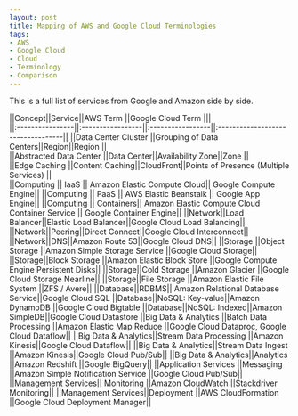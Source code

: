 ```yaml
---
layout: post
title: Mapping of AWS and Google Cloud Terminologies
tags:
- AWS
- Google Cloud
- Cloud
- Terminology
- Comparison
---
```



This is a full list of services from Google and Amazon side by side.


||Concept||Service||AWS Term ||Google Cloud Term |||  
||:----------------||:-----------------||:-----------------||:----------------------------------||
||Data Center Cluster ||Grouping of Data Centers||Region||Region   ||  
||Abstracted Data Center ||Data Center||Availability Zone||Zone   ||  
||Edge Caching ||Content Caching||CloudFront||Points of Presence (Multiple Services)   ||  
||Computing  || IaaS || Amazon Elastic Compute Cloud|| Google Compute Engine||
||Computing  || PaaS || AWS Elastic Beanstalk || Google App Engine||
||Computing  || Containers|| Amazon Elastic Compute Cloud Container Service || Google Container Engine||
||Network||Load Balancer||Elastic Load Balancer||Google Cloud Load Balancing||
||Network||Peering||Direct Connect||Google Cloud Interconnect||
||Network||DNS||Amazon Route 53||Google Cloud DNS||
||Storage	||Object Storage	||Amazon Simple Storage Service	||Google Cloud Storage||
||Storage||Block Storage	||Amazon Elastic Block Store	||Google Compute Engine Persistent Disks||
||Storage||Cold Storage	||Amazon Glacier	||Google Cloud Storage Nearline||
||Storage||File Storage	||Amazon Elastic File System	||ZFS / Avere||
||Database||RDBMS||	Amazon Relational Database Service||Google Cloud SQL
||Database||NoSQL: Key-value||Amazon DynamoDB	||Google Cloud Bigtable
||Database||NoSQL: Indexed||Amazon SimpleDB||Google Cloud Datastore
||Big Data & Analytics	||Batch Data Processing	||Amazon Elastic Map Reduce	||Google Cloud Dataproc, Google Cloud Dataflow||
||Big Data & Analytics||Stream Data Processing	||Amazon Kinesis||Google Cloud Dataflow||
||Big Data & Analytics||Stream Data Ingest	||Amazon Kinesis||Google Cloud Pub/Sub||
||Big Data & Analytics||Analytics	||Amazon Redshift	||Google BigQuery||
||Application Services	||Messaging	||Amazon Simple Notification Service	||Google Cloud Pub/Sub||
||Management Services||	Monitoring	||Amazon CloudWatch	||Stackdriver Monitoring||
||Management Services||Deployment	||AWS CloudFormation	||Google Cloud Deployment Manager||




